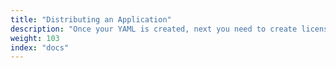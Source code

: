 ```yaml
---
title: "Distributing an Application"
description: "Once your YAML is created, next you need to create licenses and install them. Here you'll find how to install, upgrade and distribute your application"
weight: 103
index: "docs"
---
```

